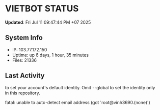# VIETBOT STATUS
**Updated**: Fri Jul 11 09:47:44 PM +07 2025

## System Info
- IP: 103.77.172.150
- Uptime: up 6 days, 1 hour, 35 minutes
- Files: 21336

## Last Activity

to set your account's default identity.
Omit --global to set the identity only in this repository.

fatal: unable to auto-detect email address (got 'root@vinh3690.(none)')
